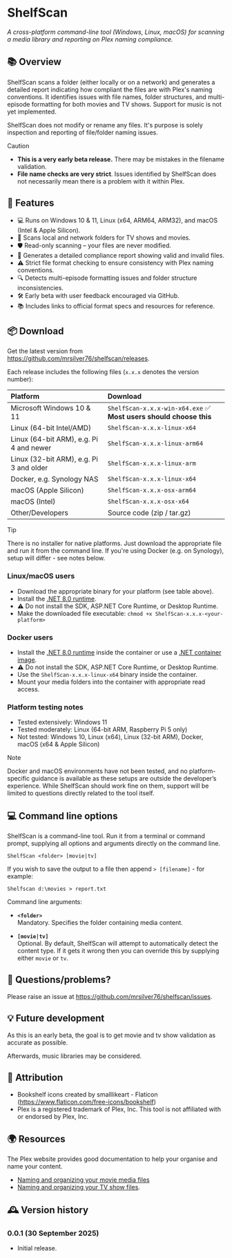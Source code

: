 # ShelfScan
_A cross-platform command-line tool (Windows, Linux, macOS) for scanning a media library and reporting on Plex naming compliance._

## 📚 Overview

ShelfScan scans a folder (either locally or on a network) and generates a detailed report indicating how compliant the files are with Plex's naming conventions. It identifies issues with file names, folder structures, and multi-episode formatting for both movies and TV shows. Support for music is not yet implemented.

ShelfScan does not modify or rename any files. It's purpose is solely inspection and reporting of file/folder naming issues.

>[!CAUTION]
>- **This is a very early beta release.** There may be mistakes in the filename validation.
>- **File name checks are very strict**. Issues identified by ShelfScan does not necessarily mean there is a problem with it within Plex.

## 🧰 Features

- 💻 Runs on Windows 10 & 11, Linux (x64, ARM64, ARM32), and macOS (Intel & Apple Silicon).
- 📂 Scans local and network folders for TV shows and movies.
- 🛡️ Read-only scanning – your files are never modified.
- 📝 Generates a detailed compliance report showing valid and invalid files.
- ⚠️ Strict file format checking to ensure consistency with Plex naming conventions.
- 🔍 Detects multi-episode formatting issues and folder structure inconsistencies.
- 🛠️ Early beta with user feedback encouraged via GitHub.
- 📚 Includes links to official format specs and resources for reference.

## 📦 Download

Get the latest version from https://github.com/mrsilver76/shelfscan/releases.

Each release includes the following files (`x.x.x` denotes the version number):

|Platform|Download|
|:--------|:-----------|
|Microsoft Windows 10 & 11|`ShelfScan-x.x.x-win-x64.exe` ✅ **Most users should choose this**|
|Linux (64-bit Intel/AMD)|`ShelfScan-x.x.x-linux-x64`|
|Linux (64-bit ARM), e.g. Pi 4 and newer|`ShelfScan-x.x.x-linux-arm64`|
|Linux (32-bit ARM), e.g. Pi 3 and older|`ShelfScan-x.x.x-linux-arm`|
|Docker, e.g. Synology NAS|`ShelfScan-x.x.x-linux-x64`|
|macOS (Apple Silicon)|`ShelfScan-x.x.x-osx-arm64`|
|macOS (Intel)|`ShelfScan-x.x.x-osx-x64`|
|Other/Developers|Source code (zip / tar.gz)|

> [!TIP]
> There is no installer for native platforms. Just download the appropriate file and run it from the command line. If you're using Docker (e.g. on Synology), setup will differ - see notes below.

### Linux/macOS users

- Download the appropriate binary for your platform (see table above).
- Install the [.NET 8.0 runtime](https://learn.microsoft.com/en-gb/dotnet/core/install/linux?WT.mc_id=dotnet-35129-website).
- ⚠️ Do not install the SDK, ASP.NET Core Runtime, or Desktop Runtime.
- Make the downloaded file executable: `chmod +x ShelfScan-x.x.x-<your-platform>`

### Docker users

- Install the [.NET 8.0 runtime](https://learn.microsoft.com/en-gb/dotnet/core/install/linux?WT.mc_id=dotnet-35129-website) inside the container or use a [.NET container image](https://learn.microsoft.com/en-gb/dotnet/core/docker/introduction#net-images).
- ⚠️ Do not install the SDK, ASP.NET Core Runtime, or Desktop Runtime.
- Use the `ShelfScan-x.x.x-linux-x64` binary inside the container.
- Mount your media folders into the container with appropriate read access.

### Platform testing notes

* Tested extensively: Windows 11  
* Tested moderately: Linux (64-bit ARM, Raspberry Pi 5 only)  
* Not tested: Windows 10, Linux (x64), Linux (32-bit ARM), Docker, macOS (x64 & Apple Silicon)

>[!NOTE]
>Docker and macOS environments have not been tested, and no platform-specific guidance is available as these setups are outside the developer’s experience. While ShelfScan should work fine on them, support will be limited to questions directly related to the tool itself.

## 💻 Command line options

ShelfScan is a command-line tool. Run it from a terminal or command prompt, supplying all options and arguments directly on the command line.

```
ShelfScan <folder> [movie|tv]
```

If you wish to save the output to a file then append `> [filename]` - for example:

```
Shelfscan d:\movies > report.txt
```

Command line arguments:

- **`<folder>`**   
  Mandatory. Specifies the folder containing media content.

- **`[movie|tv]`**   
  Optional. By default, ShelfScan will attempt to automatically detect the content type. If it gets it wrong then you can override this by supplying either `movie` or `tv`.

## 🛟 Questions/problems?

Please raise an issue at https://github.com/mrsilver76/shelfscan/issues.

## 💡 Future development

As this is an early beta, the goal is to get movie and tv show validation as accurate as possible.

Afterwards, music libraries may be considered.

## 📝 Attribution

- Bookshelf icons created by smalllikeart - Flaticon (https://www.flaticon.com/free-icons/bookshelf)
- Plex is a registered trademark of Plex, Inc. This tool is not affiliated with or endorsed by Plex, Inc.

## 🌍 Resources

The Plex website provides good documentation to help your organise and name your content.
-  [Naming and organizing your movie media files](https://support.plex.tv/articles/naming-and-organizing-your-movie-media-files/)
-  [Naming and organizing your TV show files](https://support.plex.tv/articles/naming-and-organizing-your-tv-show-files/).

## 🕰️ Version history

### 0.0.1 (30 September 2025)
- Initial release.
